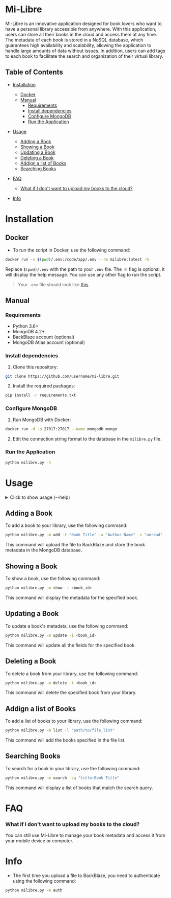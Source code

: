 # Mi-Libre

Mi-Libre is an innovative application designed for book lovers who want to have a personal library accessible from anywhere. With this application, users can store all their books in the cloud and access them at any time. The metadata of each book is stored in a NoSQL database, which guarantees high availability and scalability, allowing the application to handle large amounts of data without issues. In addition, users can add tags to each book to facilitate the search and organization of their virtual library.

## Table of Contents

- [Installation](#Installation)
	- [Docker](#Docker)
	- [Manual](#Manual)
		- [Requirements](#Requirements)
		- [Install dependencies](#Install-dependencies)
		- [Configure MongoDB](#Configure-MongoDB)
		- [Run the Application](#Run-the-Application)
- [Usage](#Usage)
	- [Adding a Book](#Adding-a-Book)
	- [Showing a Book](#Showing-a-Book)
	- [Updating a Book](#Updating-a-Book)
	- [Deleting a Book](#Deleting-a-Book)
	- [Addign a list of Books](#Addign-a-list-of-Books)
	- [Searching Books](#Searching-Books)
- [FAQ](#FAQ)
	- [What if I don't want to upload my books to the cloud?](#What-if-I-don't-want-to-upload-my-books-to-the-cloud?)

- [Info](#Info)


# Installation

## Docker

- To run the script in Docker, use the following command:

```bash
docker run -v $(pwd)/.env:/code/app/.env --rm milibre:latest -h
```

Replace `$(pwd)/.env` with the path to your `.env` file.
The `-h` flag is optional, it will display the help message. You can use any other flag to run the script.

> Your `.env` file should look like [this](.env.example).


## Manual


### Requirements

- Python 3.6+
- MongoDB 4.2+
- BackBlaze account (optional)
- MongoDB Atlas account (optional)

### Install dependencies

1. Clone this repository:

```bash
git clone https://github.com/username/mi-libre.git
```

2. Install the required packages:

```bash
pip install -r requirements.txt
```

### Configure MongoDB

1. Run MongoDB with Docker:

```bash
docker run -d -p 27017:27017 --name mongodb mongo
```

2. Edit the connection string format to the database in the `milibre.py` file.

### Run the Application

```bash
python milibre.py -h
```

# Usage

<details>
	<summary>Click to show usage (--help)</summary>


	usage: milibre.py [-h] -m {add,auth,show,list,search,delete,update} [-t TITLE] [-a AUTHOR] [-n NUMBER] [-s STATUS]
	                  [-i ID] [-f FILE] [-md MAX_DOCS] [-sb SORT_BY] [-sq SEARCH_QUERY]

	MiLibre - A simple command line tool to manage your book library.

	options:
	  -h, --help            show this help message and exit
	  -m {add,auth,show,list,search,delete,update}, --mode {add,auth,show,list,search,delete,update}
	                        Mode (add, auth, update, delete, list, search, show)
	  -t TITLE, --title TITLE
	                        Book title
	  -a AUTHOR, --author AUTHOR
	                        Book author
	  -n NUMBER, --number NUMBER
	                        Number of results to display (default: 1)
	  -s STATUS, --status STATUS
	                        Status of the book (default: unread)
	  -i ID, --id ID        Book ID
	  -f FILE, --file FILE  File with book data. File format: title, author, status
	  -md MAX_DOCS, --max_docs MAX_DOCS
	                        Number of documents to display
	  -sb SORT_BY, --sort_by SORT_BY
	                        Sort documents by this field in this order [A: Ascending, D: Descending]. (default: _id A)
	  -sq SEARCH_QUERY, --search_query SEARCH_QUERY
	                        Search query, example: "title:Karamasov"

</details>



## Adding a Book

To add a book to your library, use the following command:

```bash
python milibre.py -m add -t "Book Title" -a "Author Name" -s "unread" -f "path/to/file"
```

This command will upload the file to BackBlaze and store the book metadata in the MongoDB database.

## Showing a Book

To show a book, use the following command:

```bash
python milibre.py -m show -i <book_id>
```

This command will display the metadata for the specified book.

## Updating a Book

To update a book's metadata, use the following command:

```bash
python milibre.py -m update -i <book_id>
```

This command will update all the fields for the specified book.


## Deleting a Book

To delete a book from your library, use the following command:

```bash
python milibre.py -m delete -i <book_id>
```

This command will delete the specified book from your library.

## Addign a list of Books

To add a list of books to your library, use the following command:

```bash
python milibre.py -m list -l "path/to/file_list"
```

This command will add the books specified in the file list.

## Searching Books

To search for a book in your library, use the following command:

```bash
python milibre.py -m search -sq "title:Book Title"
```

This command will display a list of books that match the search query.

# FAQ

### What if I don't want to upload my books to the cloud?

You can still use Mi-Libre to manage your book metadata and access it from your mobile device or computer.

# Info

- The first time you upload a file to BackBlaze, you need to authenticate using the following command:

```bash
python milibre.py -m auth
```